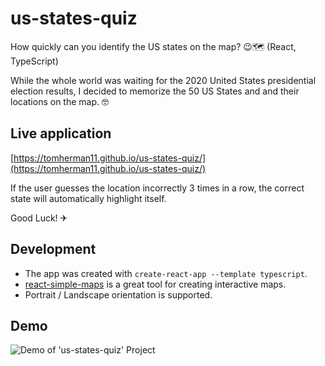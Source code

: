# us-states-quiz
How quickly can you identify the US states on the map? 😉🗺️ (React, TypeScript)

While the whole world was waiting for the 2020 United States presidential election results, I decided to memorize the 50 US States and and their locations on the map. 🤓

## Live application
[https://tomherman11.github.io/us-states-quiz/](https://tomherman11.github.io/us-states-quiz/) 

If the user guesses the location incorrectly 3 times in a row, the correct state will automatically highlight itself.

Good Luck! ✈

## Development
- The app was created with ```create-react-app --template typescript```.
- [react-simple-maps](https://www.react-simple-maps.io/) is a great tool for creating interactive maps.
- Portrait / Landscape orientation is supported.

## Demo
![Demo of 'us-states-quiz' Project](/us-states-quiz.gif)
